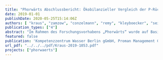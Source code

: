 ```yaml
---
title: "Phorwärts Abschlussbericht: Ökobilanzieller Vergleich der P-Rückgewinnung aus dem Abwasserstrom mit der Düngemittelproduktion aus Rohphosphaten unter Einbeziehung von Umweltfolgeschäden und deren Vermeidung"
date: 2019-01-01
publishDate: 2020-05-25T15:14:06Z
authors: [ "kraus", "zamzow", "conzelmann", "remy", "kleyboecker", "seis", "Kabbe, C.", "miehe", "Hermann, L.", "Hermann, R." ]
publication_types: ["4"]
abstract: "Im Rahmen des Forschungsvorhabens „Phorwärts“ wurde auf Basis aktuell erhobener Daten die konventionelle Phosphatdüngemittelherstellung (vom Abbau des Phosphaterzes in der Mine bis zur Anwendung auf dem Feld) mit ausgewählten Verfahren der P-Rückgewinnung aus dem Abwasserpfad ökobilanziell verglichen. Die verschiedenen Düngemittel wurden hinsichtlich ihrer Kontaminationen wie den Schwermetallen, den organischen Schadstoffen und den Pharmaka-Rückständen zusätzlich in einer vergleichenden Risikobewertung der Düngemittelanwendung für die Wirkungspfade Bodenorganismen, Grundwasser und im Hinblick auf die menschliche Gesundheit untersucht. Eine Kostenschätzung der verschiedenen Produktionswege komplettiert den Vergleich der konventionellen Phosphatdüngemittelproduktion mit der Produktion von Recyclingdüngern aus der Kläranlage. Die Ergebnisse der Studie zeigen, dass eine technische Phosphatrückgewinnung aus dem Abwasserpfad unter bestimmten Bedingungen ökologisch und wirtschaftlich sinnvoll ist. Neben dem eigentlichen Phosphatrückgewinnungsverfahren sind in hohem Maße die lokalen Randbedingungen bezüglich der Ergebnisse der vergleichenden Bewertung entscheidend. Unter Berücksichtigung der kommenden gesetzlichen Randbedingungen der Dünge- und der Klärschlammverordnung wird in Zukunft voraussichtlich die Monoverbrennung als primäre Option für die Klärschlammentsorgung dienen und die Phosphatrückgewinnung vorwiegend aus der Klärschlammasche erfolgen. Da bei der Rückgewinnung aus der Klärschlammasche hohe Rückgewinnungsraten, die den Vorgaben der Klärschlammverordnung genügen, erzielt werden können, ist ab dem Kalenderjahr 2029 mit etwa 30.000 bis 40.000 Tonnen Phosphor pro Jahr in Form von Phosphatrezyklaten zu rechnen. Inwieweit und zu welchen Preisen diese Rezyklate durch den Markt angenommen werden, kann aus heutiger Sicht noch nicht abgeschätzt werden."
featured: false
publication: 'Kompetenzzentrum Wasser Berlin gGmbH, Proman Management GmbH, Umweltbundesamt, Julius Kühn Institut'
url_pdf: "../../../pdf/Kraus-2019-1053.pdf"
projects: ["phorwaerts"]
---
```


